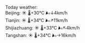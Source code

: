 Today weather:  
Beijing: ☀️   🌡️+30°C 🌬️↓4km/h  
Tianjin: ☀️   🌡️+34°C 🌬️↗11km/h  
Shijiazhuang: ☀️   🌡️+33°C 🌬️↖4km/h  
Tangshan: ☀️   🌡️+34°C 🌬️→16km/h  
